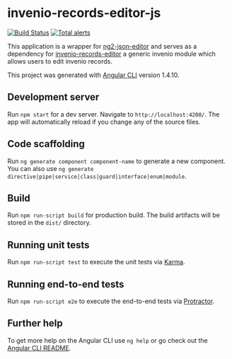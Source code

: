 # invenio-records-editor-js

[![Build Status](https://travis-ci.org/inveniosoftware/invenio-records-editor-js.svg?branch=master)](https://travis-ci.org/inveniosoftware/invenio-records-editor-js)
[![Total alerts](https://img.shields.io/lgtm/alerts/g/inveniosoftware/invenio-record-editor-js.svg?logo=lgtm&logoWidth=18)](https://lgtm.com/projects/g/topless/invenio-record-editor-js/alerts/)

This application is a wrapper for [ng2-json-editor](https://github.com/inveniosoftware-contrib/ng2-json-editor) and serves as a dependency for [invenio-records-editor](https://github.com/inveniosoftware/invenio-records-editor) a generic invenio module which allows users to edit invenio records.

This project was generated with [Angular CLI](https://github.com/angular/angular-cli) version 1.4.10.

## Development server

Run `npm start` for a dev server. Navigate to `http://localhost:4200/`. The app will automatically reload if you change any of the source files.

## Code scaffolding

Run `ng generate component component-name` to generate a new component. You can also use `ng generate directive|pipe|service|class|guard|interface|enum|module`.

## Build

Run `npm run-script build` for production build. The build artifacts will be stored in the `dist/` directory.

## Running unit tests

Run `npm run-script test` to execute the unit tests via [Karma](https://karma-runner.github.io).

## Running end-to-end tests

Run `npm run-script e2e` to execute the end-to-end tests via [Protractor](http://www.protractortest.org/).

## Further help

To get more help on the Angular CLI use `ng help` or go check out the [Angular CLI README](https://github.com/angular/angular-cli/blob/master/README.md).
